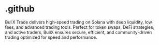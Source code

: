 # .github
BullX Trade delivers high-speed trading on Solana with deep liquidity, low fees, and advanced trading tools. Perfect for token swaps, DeFi strategies, and active traders, BullX ensures secure, efficient, and community-driven trading optimized for speed and performance.

